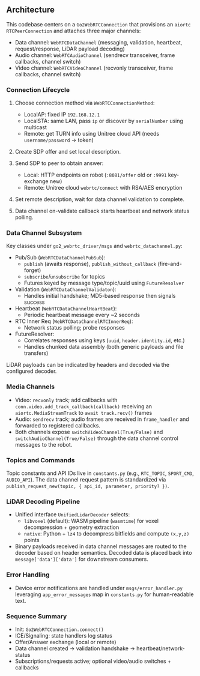 ## Architecture

This codebase centers on a `Go2WebRTCConnection` that provisions an `aiortc` `RTCPeerConnection` and attaches three major channels:
- Data channel: `WebRTCDataChannel` (messaging, validation, heartbeat, request/response, LiDAR payload decoding)
- Audio channel: `WebRTCAudioChannel` (sendrecv transceiver, frame callbacks, channel switch)
- Video channel: `WebRTCVideoChannel` (recvonly transceiver, frame callbacks, channel switch)

### Connection Lifecycle

1) Choose connection method via `WebRTCConnectionMethod`:
   - LocalAP: fixed IP `192.168.12.1`
   - LocalSTA: same LAN, pass `ip` or discover by `serialNumber` using multicast
   - Remote: get TURN info using Unitree cloud API (needs `username/password` → token)

2) Create SDP offer and set local description.

3) Send SDP to peer to obtain answer:
   - Local: HTTP endpoints on robot (`:8081/offer` old or `:9991` key-exchange new)
   - Remote: Unitree cloud `webrtc/connect` with RSA/AES encryption

4) Set remote description, wait for data channel validation to complete.

5) Data channel on-validate callback starts heartbeat and network status polling.

### Data Channel Subsystem

Key classes under `go2_webrtc_driver/msgs` and `webrtc_datachannel.py`:
- Pub/Sub (`WebRTCDataChannelPubSub`):
  - `publish` (awaits response), `publish_without_callback` (fire-and-forget)
  - `subscribe`/`unsubscribe` for topics
  - Futures keyed by message type/topic/uuid using `FutureResolver`
- Validation (`WebRTCDataChannelValidaton`):
  - Handles initial handshake; MD5-based response then signals success
- Heartbeat (`WebRTCDataChannelHeartBeat`):
  - Periodic heartbeat message every ~2 seconds
- RTC Inner Req (`WebRTCDataChannelRTCInnerReq`):
  - Network status polling; probe responses
- FutureResolver:
  - Correlates responses using keys (`uuid`, `header.identity.id`, etc.)
  - Handles chunked data assembly (both generic payloads and file transfers)

LiDAR payloads can be indicated by headers and decoded via the configured decoder.

### Media Channels

- Video: `recvonly` track; add callbacks with `conn.video.add_track_callback(callback)` receiving an `aiortc.MediaStreamTrack` to `await track.recv()` frames
- Audio: `sendrecv` track; audio frames are received in `frame_handler` and forwarded to registered callbacks.
- Both channels expose `switchVideoChannel(True/False)` and `switchAudioChannel(True/False)` through the data channel control messages to the robot.

### Topics and Commands

Topic constants and API IDs live in `constants.py` (e.g., `RTC_TOPIC`, `SPORT_CMD`, `AUDIO_API`). The data channel request pattern is standardized via `publish_request_new(topic, { api_id, parameter, priority? })`.

### LiDAR Decoding Pipeline

- Unified interface `UnifiedLidarDecoder` selects:
  - `libvoxel` (default): WASM pipeline (`wasmtime`) for voxel decompression + geometry extraction
  - `native`: Python + `lz4` to decompress bitfields and compute `(x,y,z)` points
- Binary payloads received in data channel messages are routed to the decoder based on header semantics. Decoded data is placed back into `message['data']['data']` for downstream consumers.

### Error Handling

- Device error notifications are handled under `msgs/error_handler.py` leveraging `app_error_messages` map in `constants.py` for human-readable text.

### Sequence Summary

- Init: `Go2WebRTCConnection.connect()`
- ICE/Signaling: state handlers log status
- Offer/Answer exchange (local or remote)
- Data channel created → validation handshake → heartbeat/network-status
- Subscriptions/requests active; optional video/audio switches + callbacks
